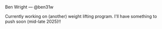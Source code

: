 Ben Wright — @ben31w

Currently working on (another) weight lifting program. I'll have something to push soon (mid-late 2025)!!


<!---
ben31w/ben31w is a ✨ special ✨ repository because its `README.md` (this file) appears on your GitHub profile.
You can click the Preview link to take a look at your changes.
--->
